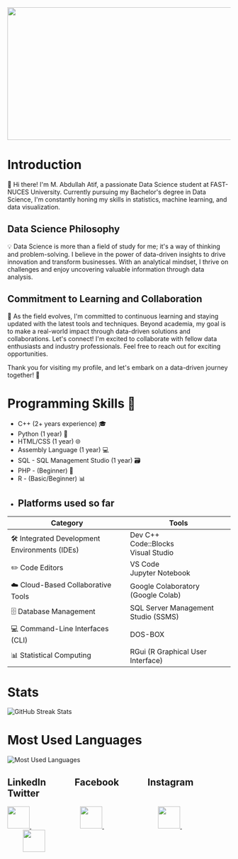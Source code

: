 
<img height="300" width="1000" src="https://github.com/Mabdullahatif/Mabdullahatif/assets/113658337/dd35b673-599e-47dd-b609-b2d8d3984846"/>


# Introduction

👋 Hi there! I'm M. Abdullah Atif, a passionate Data Science student at FAST-NUCES University. Currently pursuing my Bachelor's degree in Data Science, I'm constantly honing my skills in statistics, machine learning, and data visualization.

## Data Science Philosophy

💡 Data Science is more than a field of study for me; it's a way of thinking and problem-solving. I believe in the power of data-driven insights to drive innovation and transform businesses. With an analytical mindset, I thrive on challenges and enjoy uncovering valuable information through data analysis.

## Commitment to Learning and Collaboration

🚀 As the field evolves, I'm committed to continuous learning and staying updated with the latest tools and techniques. Beyond academia, my goal is to make a real-world impact through data-driven solutions and collaborations. Let's connect! I'm excited to collaborate with fellow data enthusiasts and industry professionals. Feel free to reach out for exciting opportunities.

Thank you for visiting my profile, and let's embark on a data-driven journey together! 🤝




# Programming Skills 🚀

- C++ (2+ years experience) 🎓
- Python (1 year) 🐍
- HTML/CSS (1 year) 🌐
- Assembly Language (1 year) 💻
- SQL - SQL Management Studio (1 year) 🗃️
- PHP - (Beginner) 🚧
- R - (Basic/Beginner) 📊
- ## Platforms used so far 

| Category                          | Tools                                           |
|-----------------------------------|-------------------------------------------------|
| 🛠️ Integrated Development Environments (IDEs) | Dev C++<br>Code::Blocks<br>Visual Studio       |
| ✏️ Code Editors                   | VS Code<br>Jupyter Notebook                   |
| ☁️ Cloud-Based Collaborative Tools | Google Colaboratory (Google Colab)             |
| 🗄️ Database Management            | SQL Server Management Studio (SSMS)           |
| 💻 Command-Line Interfaces (CLI)   | DOS-BOX                                         |
| 📊 Statistical Computing           | RGui (R Graphical User Interface)              |



# Stats
![GitHub Streak Stats](https://github-readme-streak-stats.herokuapp.com?user=Mabdullahatif&theme=transparent)

# Most Used Languages

![Most Used Languages](https://github-readme-stats.vercel.app/api/top-langs/?username=Mabdullahatif&layout=donut-vertical)


## LinkedIn &nbsp; &nbsp; &nbsp; &nbsp; &nbsp; &nbsp; Facebook &nbsp; &nbsp; &nbsp; &nbsp; &nbsp; &nbsp; Instagram &nbsp; &nbsp; &nbsp; &nbsp; &nbsp; &nbsp; Twitter
<a href="https://www.linkedin.com/in/muhammad-abdullah-atif/">
    <img height="50" src="https://cdn2.iconfinder.com/data/icons/social-icon-3/512/social_style_3_in-306.png"/>
</a> &nbsp; &nbsp; &nbsp; &nbsp; &nbsp; &nbsp;&nbsp; &nbsp; &nbsp; &nbsp; &nbsp; &nbsp;&nbsp; &nbsp;&nbsp;&nbsp;

<a href="https://www.facebook.com/abdullahatif362/">
    <img height="50" src="https://cdn0.iconfinder.com/data/icons/social-flat-rounded-rects/512/facebook-64.png"/>
</a> &nbsp; &nbsp; &nbsp; &nbsp; &nbsp; &nbsp;&nbsp; &nbsp; &nbsp; &nbsp; &nbsp; &nbsp;&nbsp; &nbsp;&nbsp;&nbsp;&nbsp;&nbsp;&nbsp;

<a href="https://www.instagram.com/abdullah._.atif/">
    <img height="50" src="https://cdn2.iconfinder.com/data/icons/social-media-applications/64/social_media_applications_3-instagram-64.png"/>
</a> &nbsp; &nbsp; &nbsp; &nbsp; &nbsp; &nbsp;&nbsp; &nbsp; &nbsp; &nbsp; &nbsp; &nbsp;&nbsp; &nbsp;&nbsp;&nbsp;&nbsp;&nbsp; &nbsp;&nbsp;

<a href="https://www.twitter.com/abd_allah_atif/">
    <img height="50" src="https://cdn3.iconfinder.com/data/icons/2018-social-media-logotypes/1000/2018_social_media_popular_app_logo_twitter-64.png"/>
</a>

  
